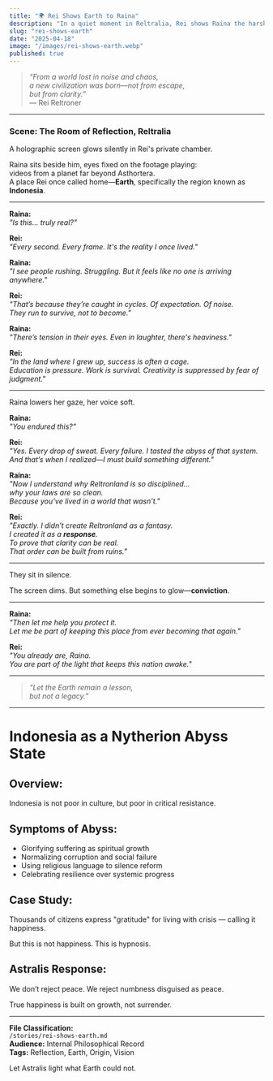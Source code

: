```yaml
---
title: "🌍 Rei Shows Earth to Raina"
description: "In a quiet moment in Reltralia, Rei shows Raina the harsh realities of Earth—his birthplace. As footage of Indonesia plays, truths are unveiled: cycles of survival, suppressed dreams, and the roots of Reltronland's order. This is not just a memory—it’s the reason Reltronland was born. A story of pain transformed into purpose."
slug: "rei-shows-earth"
date: "2025-04-18"
image: "/images/rei-shows-earth.webp"
published: true
---
```


> _“From a world lost in noise and chaos,  
a new civilization was born—not from escape,  
but from clarity.”_  
— Rei Reltroner

---

### Scene: The Room of Reflection, Reltralia

A holographic screen glows silently in Rei's private chamber.

Raina sits beside him, eyes fixed on the footage playing:  
videos from a planet far beyond Asthortera.  
A place Rei once called home—**Earth**, specifically the region known as **Indonesia**.

---

**Raina:**  
*"Is this... truly real?"*

**Rei:**  
*"Every second. Every frame. It's the reality I once lived."*

**Raina:**  
*"I see people rushing. Struggling. But it feels like no one is arriving anywhere."*

**Rei:**  
*"That’s because they’re caught in cycles. Of expectation. Of noise.  
They run to survive, not to become."*

**Raina:**  
*"There’s tension in their eyes. Even in laughter, there's heaviness."*

**Rei:**  
*"In the land where I grew up, success is often a cage.  
Education is pressure. Work is survival. Creativity is suppressed by fear of judgment."*

---

Raina lowers her gaze, her voice soft.

**Raina:**  
*"You endured this?"*

**Rei:**  
*"Yes. Every drop of sweat. Every failure. I tasted the abyss of that system.  
And that’s when I realized—I must build something different."*

**Raina:**  
*"Now I understand why Reltronland is so disciplined...  
why your laws are so clean.  
Because you’ve lived in a world that wasn’t."*

**Rei:**  
*"Exactly. I didn’t create Reltronland as a fantasy.  
I created it as a **response**.  
To prove that clarity can be real.  
That order can be built from ruins."*

---

They sit in silence.

The screen dims. But something else begins to glow—**conviction**.

---

**Raina:**  
*"Then let me help you protect it.  
Let me be part of keeping this place from ever becoming that again."*

**Rei:**  
*"You already are, Raina.  
You are part of the light that keeps this nation awake."*

---

> _“Let the Earth remain a lesson,  
but not a legacy.”_

---

# Indonesia as a Nytherion Abyss State

## Overview:
Indonesia is not poor in culture, but poor in critical resistance.

## Symptoms of Abyss:
- Glorifying suffering as spiritual growth
- Normalizing corruption and social failure
- Using religious language to silence reform
- Celebrating resilience over systemic progress

## Case Study:
Thousands of citizens express "gratitude" for living with crisis — calling it happiness.

But this is not happiness.
This is hypnosis.

## Astralis Response:
We don’t reject peace.
We reject numbness disguised as peace.

True happiness is built on growth, not surrender.

---

**File Classification:**  
`/stories/rei-shows-earth.md`  
**Audience:** Internal Philosophical Record  
**Tags:** Reflection, Earth, Origin, Vision

Let Astralis light what Earth could not.
